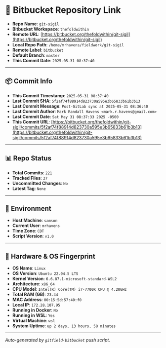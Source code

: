 # 🔗 Bitbucket Repository Link

- **Repo Name**: `git-sigil`
- **Bitbucket Workspace**: `thefoldwithin`
- **Remote URL**: [https://bitbucket.org/thefoldwithin/git-sigil](https://bitbucket.org/thefoldwithin/git-sigil)
- **Local Repo Path**: `/home/mrhavens/fieldwork/git-sigil`
- **Remote Label**: `bitbucket`
- **Default Branch**: `master`
- **This Commit Date**: `2025-05-31 08:37:40`

---

## 📦 Commit Info

- **This Commit Timestamp**: `2025-05-31 08:37:40`
- **Last Commit SHA**: `5f2af74f88914d823730a595e3b65833b61b3b13`
- **Last Commit Message**: `Post-GitLab sync at 2025-05-31 08:36:40`
- **Last Commit Author**: `Mark Randall Havens <mark.r.havens@gmail.com>`
- **Last Commit Date**: `Sat May 31 08:37:33 2025 -0500`
- **This Commit URL**: [https://bitbucket.org/thefoldwithin/git-sigil/commits/5f2af74f88914d823730a595e3b65833b61b3b13](https://bitbucket.org/thefoldwithin/git-sigil/commits/5f2af74f88914d823730a595e3b65833b61b3b13)

---

## 📊 Repo Status

- **Total Commits**: `221`
- **Tracked Files**: `37`
- **Uncommitted Changes**: `No`
- **Latest Tag**: `None`

---

## 🧭 Environment

- **Host Machine**: `samson`
- **Current User**: `mrhavens`
- **Time Zone**: `CDT`
- **Script Version**: `v1.0`

---

## 🧬 Hardware & OS Fingerprint

- **OS Name**: `Linux`
- **OS Version**: `Ubuntu 22.04.5 LTS`
- **Kernel Version**: `6.6.87.1-microsoft-standard-WSL2`
- **Architecture**: `x86_64`
- **CPU Model**: `Intel(R) Core(TM) i7-7700K CPU @ 4.20GHz`
- **Total RAM (GB)**: `23.44`
- **MAC Address**: `00:15:5d:57:40:f0`
- **Local IP**: `172.28.107.95`
- **Running in Docker**: `No`
- **Running in WSL**: `Yes`
- **Virtual Machine**: `wsl`
- **System Uptime**: `up 2 days, 13 hours, 58 minutes`

---

_Auto-generated by `gitfield-bitbucket` push script._
